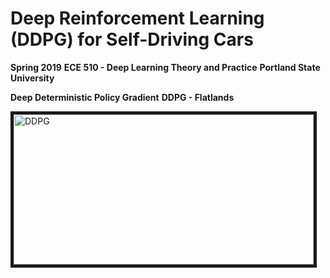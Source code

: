 # Deep Reinforcement Learning (DDPG) for Self-Driving Cars

**Spring 2019**
**ECE 510 - Deep Learning Theory and Practice**
**Portland State University**

**Deep Deterministic Policy Gradient**
**DDPG - Flatlands**

<a href="http://www.youtube.com/watch?feature=player_embedded&v=4Ld9ZXWMFBg
" target="_blank"><img src="http://img.youtube.com/vi/4Ld9ZXWMFBg/0.jpg" 
alt="DDPG" width="480" height="240" border="5" /></a>
